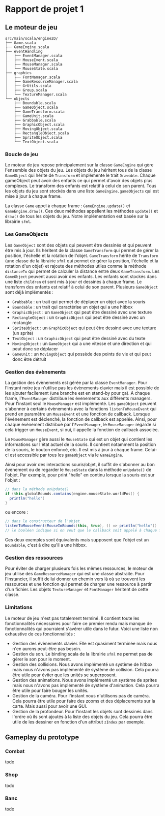 # Rapport de projet 1


## Le moteur de jeu
```
src/main/scala/engine2D/
├── Game.scala
├── GameEngine.scala
├── eventHandling
│   ├── EventManager.scala
│   ├── MouseEvent.scala
│   ├── MouseManager.scala
│   └── MouseState.scala
├── graphics
│   ├── FontManager.scala
│   ├── GameResourceManager.scala
│   ├── GrUtils.scala
│   ├── Group.scala
│   └── TextureManager.scala
└── objects
    ├── Boundable.scala
    ├── GameObject.scala
    ├── GameTransform.scala
    ├── GameUnit.scala
    ├── Grabbable.scala
    ├── GraphicObject.scala
    ├── MovingObject.scala
    ├── RectangleObject.scala
    ├── SpriteObject.scala
    └── TextObject.scala
```
### Boucle de jeu
Le moteur de jeu repose principalement sur la classe `GameEngine` qui gère l'ensemble des objets du jeu. Les objets du jeu héritent tous de la classe `GameObject` qui hérite de `Transform` et implémente le trait `Drawable`. Chaque gameObject peut avoir des enfants ce qui permet d'avoir des objets plus complexes. Le transform des enfants est relatif à celui de son parent. Tous les objets du jeu sont stockés dans une liste `GameEngine.gameObjects` qui est mise à jour à chaque frame.

La classe `Game` appel à chaque frame : `GameEngine.update()` et `GameEngine.draw()`. Ces deux méthodes appellent les méthodes `update()` et `draw()` de tous les objets du jeu. Notre implémentation est basée sur la librairie `sfml`.

### Les GameObjects
Les `GameObject` sont des objets qui peuvent être dessinés et qui peuvent être mis à jour. Ils héritent de la classe `GameTransform` qui permet de gérer la position, l'échelle et la rotation de l'objet. `GameTransform` hérite de `Transform` (une classe de la librairie `sfml` qui permet de gérer la position, l'échelle et la rotation d'un objet) et rajoute des méthodes utiles comme la méthode `distanceTo` qui permet de calculer la distance entre deux `GameTransform`.
Les `GameObject` peuvent aussi avoir des enfants. Les enfants sont stockés dans une liste `children` et sont mis à jour et dessinés à chaque frame. Le transform des enfants est relatif à celui de son parent. 
Plusieurs `GameObject` sont déjà implémentés :
- `Grabbable` : un trait qui permet de déplacer un objet avec la souris
- `Boundable` : un trait qui caractérise un objet qui a une hitbox
- `GraphicObject` : un `GameObject` qui peut être dessiné avec une texture
- `RectangleObject` : un `GraphicObject` qui peut être dessiné avec un rectangle
- `SpriteObject` : un `GraphicObject` qui peut être dessiné avec une texture (un sprite)
- `TextObject` : un `GraphicObject` qui peut être dessiné avec du texte
- `MovingObject` : un `GameObject` qui a une vitesse et une direction et qui peut donc se déplacer
- `GameUnit` : un `MovingObject` qui possède des points de vie et qui peut donc être détruit

### Gestion des évènements
La gestion des évènements est gérée par la classe `EventManager`. Pour l'instant notre jeu n'utilise pas les évènements clavier mais il est possible de les ajouter facilement (une branche est en stand-by pour ça). A chaque frame, l'`EventManager` distribue les évenements aux différents managers. Pour l'instant seul le `MouseManager` est implémenté. Les `gameObject` peuvent s'abonner à certains évènements avec la fonctions `listenToMouseEvent` qui prend en paramètre un `MouseEvent` et une fonction de callback. Lorsque l'évènement est déclenché, la fonction de callback est appelée.
Ainsi, pour chaque évènement distribué par l'`EventManager`, le `MouseManager` regarde si cela trigger un `MouseEvent`, si oui, il appelle la fonction de callback associée.

Le `MouseManager` gère aussi le `MouseState` qui est un objet qui contient les informations sur l'état actuel de la souris. Il contient notamment la position de la souris, le bouton enfoncé, etc. Il est mis à jour à chaque frame. Celui-ci est accessible par tous les `gameObject` via le `GameEngine`.

Ainsi pour avoir des interactions souris/objet, il suffit de s'abonner au bon évènement ou de regarder le `MouseState` dans la méthode `onUpdate()` de l'objet. Par exemple, pour print "hello" en continu lorsque la souris est sur l'objet :
```scala
// dans la méthode onUpdate()
if (this.globalBounds.contains(engine.mouseState.worldPos)) {
  println("hello")
}
```
ou encore :
```scala
// dans le constructeur de l'objet
listenToMouseEvent(MouseInBounds(this, true), () => println("hello"))
// le booléen indique si on veut que le callback soit appelé à chaque frame ou seulement à la première frame où la souris est dans la hitbox
```
Ces deux exemples sont équivalents mais supposent que l'objet est un `Boundable`, c'est à dire qu'il a une hitbox.

### Gestion des ressources
Pour éviter de charger plusieurs fois les mêmes ressources, le moteur de jeu utilise des `GameResourceManager` qui est une classe abstraite. Pour l'instancier, il suffit de lui donner un chemin vers là où se trouvent les ressources et une fonction qui permet de charger une ressource à partir d'un fichier.
Les objets `TextureManager` et `FontManager` héritent de cette classe.

### Limitations
Le moteur de jeu n'est pas totalement terminé. Il contient toute les fonctionnalités nécessaires pour faire ce premier rendu mais manque de fonctionnalités qui pourraient s'avérer utile dans le futur. Voici une liste non exhaustive de ces fonctionnalités :
- Gestion des évènements clavier. Elle est quasiment terminée mais nous n'en aurons peut-être pas besoin.
- Gestion du son. Le binding scala de la librairie `sfml` ne permet pas de gérer le son pour le moment.
- Gestion des collisions. Nous avons implémenté un système de hitbox mais nous n'avons pas implémenté de système de collision. Cela pourra être utile pour éviter que les unités se superposent.
- Gestion des animations. Nous avons implémenté un système de sprites mais nous n'avons pas implémenté de système d'animation. Cela pourra être utile pour faire bouger les unités.
- Gestion de la caméra. Pour l'instant nous n'utilisons pas de caméra. Cela pourra être utile pour faire des zooms et des déplacements sur la carte. Mais aussi pour avoir une GUI.
- Gestion de la profondeur. Pour l'instant les objets sont dessinés dans l'ordre où ils sont ajoutés à la liste des objets du jeu. Cela pourra être utile de les dessiner en fonction d'un attribut `zIndex` par exemple.




## Gameplay du prototype
### Combat
todo

### Shop
todo

### Banc
todo